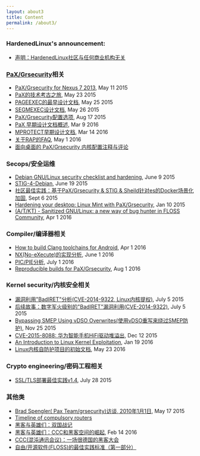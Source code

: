 ```yaml
---
layout: about3
title: Content
permalink: /about3/
---
```


### HardenedLinux's announcement:

* [声明：HardenedLinux社区与任何商业机构无关](https://hardenedlinux.github.io/announcement/2016/08/01/hardenedlinux-statement.html)

### [PaX/Grsecurity](https://grsecurity.net/)相关

* [PaX/Grsecurity for Nexus 7 2013](https://hardenedlinux.github.io/system-security/2015/05/11/Grsecurity-for-Nexus-7-2013.html), May 11 2015
* [PaX的技术考古之旅](https://hardenedlinux.github.io/system-security/2015/05/23/archeological_hacking_on_pax.html), May 23 2015
* [PAGEEXEC的最早设计文档](https://hardenedlinux.github.io/system-security/2015/05/25/pageexec-old.html), May 25 2015
* [SEGMEXEC设计文档](https://hardenedlinux.github.io/system-security/2015/05/26/segmexec.html), May 26 2015
* [PaX/Grsecurity配置选项](https://hardenedlinux.github.io/system-security/2015/08/17/Grsecurity_catalogue_cn.html), Aug 17 2015
* [PaX 早期设计文档概述](https://hardenedlinux.github.io/system-security/2016/03/09/pax.html), Mar 9 2016
* [MPROTECT早期设计文档](https://hardenedlinux.github.io/system-security/2016/03/14/mprotect.html), Mar 14 2016
* [关于RAP的FAQ](https://hardenedlinux.github.io/system-security/2016/05/01/FAQ_about_RAP.html), May 1 2016
* [面向桌面的 PaX/Grsecurity 内核配置注释与评论](https://hardenedlinux.github.io/system-security/2016/08/10/grsec-kernel-full-commentary.html)

### Secops/安全运维

* [Debian GNU/Linux security checklist and hardening](https://hardenedlinux.github.io/system-security/2015/06/09/debian-security-chklist.html), June 9 2015
* [STIG-4-Debian](https://hardenedlinux.github.io/system-security/2015/06/19/STIG-4-Debian.html), June 19 2015
* [社区最佳实践：基于PaX/Grsecurity & STIG & Sheild针对es的Docker场景化加固](https://hardenedlinux.github.io/system-security/2015/09/06/hardening-es-in-docker-with-grsec.html), Sept 6 2015
* [Hardening your desktop: Linux Mint with PaX/Grsecurity](https://hardenedlinux.github.io/system-security/2016/01/10/hardening-your-desktop-linux-mint-with-grsec.html), Jan 10 2015
* [(A/T/KT) - Sanitized GNU/Linux: a new way of bug hunter in FLOSS Community](https://hardenedlinux.github.io/system-security/2016/04/01/x_Sanitized-GNU-Linux-a-new-way-of-bug-hunter-in-FLOSS-Community.html), Apr 1 2016


### Compiler/编译器相关

* [How to build Clang toolchains for Android](https://hardenedlinux.github.io/toolchains/2016/04/01/How_to_build_Clang_toolchains_for_Android.html), Apr 1 2016
* [NX(No-eXecute)的实现分析](https://hardenedlinux.github.io/system-security/2016/06/01/NX-analysis.html), June 1 2016
* [PIC/PIE分析](https://hardenedlinux.github.io/system-security/2016/07/01/PIC_and_PIE_analysis.html), July 1 2016
* [Reproducible builds for PaX/Grsecurity](https://hardenedlinux.github.io/system-security/2016/08/01/reproducbile-builds-for-pax-grsecurity.html), Aug 1 2016

### Kernel security/内核安全相关

* [漏洞利用"BadIRET"分析(CVE-2014-9322, Linux内核提权)](https://hardenedlinux.github.io/system-security/2015/07/05/badiret-analysis.html), July 5 2015
* [后续故事：数字军火级别的"BadIRET"漏洞利用(CVE-2014-9322)](https://hardenedlinux.github.io/system-security/2015/07/05/badiret-exp.html), July 5 2015
* [Bypassing SMEP Using vDSO Overwrites(使用vDSO重写来绕过SMEP防护)](https://hardenedlinux.github.io/translation/2015/11/25/Translation-Bypassing-SMEP-Using-vDSO-Overwrites.html), Nov 25 2015
* [CVE-2015-8088: 华为智能手机HiFi驱动堆溢出](https://hardenedlinux.github.io/system-security/2015/12/12/cve-2015-8088-analysis.html), Dec 12 2015
* [An Introduction to Linux Kernel Exploitation](https://hardenedlinux.github.io/system-security/2016/01/19/an-introduction-to-linux-kernel-exploitation.html), Jan 19 2016
* [Linux内核自防护项目的初始文档](https://hardenedlinux.github.io/system-security/2016/05/23/kernel_self_protection.html), May 23 2016

### Crypto engineering/密码工程相关

* [SSL/TLS部署最佳实践v1.4](https://hardenedlinux.github.io/cryptography/2015/07/28/ssl-tls-deployment-1.4.html), July 28 2015


### 其他类

* [Brad Spengler( Pax Team/grsecurity)访谈, 2010年1月1日](https://hardenedlinux.github.io/system-security/2015/05/17/grsec-interview.html), May 17 2015
* [Timeline of compulsory routers](https://hardenedlinux.github.io/translation/2015/10/03/Translation-Timeline-of-compulsory-routers.html)
* [黑客与英雄们：双国战记](https://hardenedlinux.github.io/translation/2016/02/12/Hackers-and-heroes-a-tale-of-two-countries.html)
* [黑客与英雄们：CCC和黑客空间的崛起](https://hardenedlinux.github.io/translation/2016/02/14/Hackers-and-heroes-rise-of-the-ccc-and-hackerspaces.html), Feb 14 2016
* [CCC(混沌通讯会议)：一场很德国的黑客大会](https://hardenedlinux.github.io/translation/2016/03/02/chaos-communication-congress-a-very-german-hacking-conference.html)
* [自由/开源软件(FLOSS)的最佳实践标准（第一部分）](https://hardenedlinux.github.io/2016/08/04/best-practices-criteria-for-floss-part1.html)
